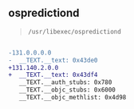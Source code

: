 ## ospredictiond

> `/usr/libexec/ospredictiond`

```diff

-131.0.0.0.0
-  __TEXT.__text: 0x43de0
+131.140.2.0.0
+  __TEXT.__text: 0x43df4
   __TEXT.__auth_stubs: 0x780
   __TEXT.__objc_stubs: 0x6000
   __TEXT.__objc_methlist: 0x4d98

```
